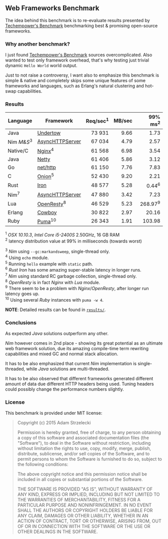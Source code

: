 Web Frameworks Benchmark
------------------------
[techempower]: https://www.techempower.com/benchmarks/

The idea behind this benchmark is to re-evaluate results presented by
[Techempower's Benchmark][techempower] benchmarking best & promising
open-source frameworks.


### Why another benchmark?

I just found [Techempower's Benchmark][techempower] sources overcomplicated.
Also wanted to test only framework overhead, that's why testing just trivial
dynamic `Hello World` world output.

Just to not raise a controversy, I want also to emphasize this benchmark is
simple & native and completely skips some unique features of some frameworks
and languages, such as Erlang's natural clustering and hot-swap capabilities.


### Results

[undertow]: http://undertow.io
[netty]: http://netty.io
[go]: http://golang.org/pkg/net/http/
[onion]: https://github.com/davidmoreno/onion
[cowboy]: http://ninenines.eu/docs/en/cowboy/1.0/guide/getting_started/
[nim]: http://nim-lang.org
[puma]: http://puma.io
[echo]: http://wiki.nginx.org/HttpEchoModule
[resty]: http://openresty.org
[iron]: http://ironframework.io

|  Language    |        Framework        | Req/sec<sup>1</sup> |MB/sec| 99% ms<sup>2</sup>|
| ------------ | ---------------------------------- | --------:| ----:| ------:|
| Java         | [Undertow][undertow]               |  73 931  | 9.66 |   1.73 |
| Nim *M&S*<sup>3</sup> | [AsyncHTTPServer][nim]    |  67 034  | 4.79 |   2.57 |
| Native/C     | [Nginx][echo]<sup>4</sup>          |  61 568  | 6.98 |   3.54 |
| Java         | [Netty][netty]                     |  61 406  | 5.86 |   3.12 |
| Go           | [net/http][go]                     |  61 150  | 7.76 |   7.83 |
| C            | [Onion][onion]<sup>5</sup>         |  52 430  | 9.20 |   2.21 |
| Rust         | [Iron][iron]                       |  48 577  | 5.28 |   0.44<sup>6</sup> |
| Nim<sup>7</sup> | [AsyncHTTPServer][nim]          |  47 880  | 3.42 |   7.23 |
| Lua          | [OpenResty][resty]<sup>8</sup>     |  46 529  | 5.23 | 268.97<sup>9</sup> |
| Erlang       | [Cowboy][cowboy]                   |  30 822  | 2.97 |  20.16 |
| Ruby         | [Puma][puma]<sup>10</sup>          |  26 343  | 1.91 | 103.98 |

<sup>1</sup> *OSX 10.10.3*, *Intel Core i5-2400S* 2.50GHz, 16 GB RAM  
<sup>2</sup> latency distribution value at 99% in milliseconds (towards worst)

<sup>3</sup> *Nim* using `--gc:markandsweep`, single-thread only.  
<sup>4</sup> Using `echo` module.  
<sup>5</sup> Running `hello` example with `static` path.  
<sup>6</sup> *Rust* *Iron* has some amazing super-stable latency
             in longer runs.  
<sup>7</sup> *Nim* using standard RC garbage collection, single-thread only.  
<sup>8</sup> *OpenResty* is in fact *Nginx* with *Lua* module.  
<sup>9</sup> There seem to be a problem with *Nginx*/*OpenResty*, after longer
             run latency goes up.  
<sup>10</sup> Using several *Ruby* instances with `puma -w 4`.  

**NOTE**: Detailed results can be found in [`results/`](results).

### Conclusions

As expected *Java* solutions outperform any other.

*Nim* however comes in 2nd place - showing its great potential as an ultimate
web framework solution, due its amazing compile-time term rewriting
capabilities and mixed GC and normal stack allocation.

It has to be also emphasized that current *Nim* implementation is
single-threaded, while *Java* solutions are multi-threaded.

It has to be also observed that different frameworks generated different amount
of data due different HTTP headers being used. Tuning headers could possibly
change the performance numbers slightly.

### License

This benchmark is provided under MIT license:

> Copyright (c) 2015 Adam Strzelecki
>
> Permission is hereby granted, free of charge, to any person obtaining
> a copy of this software and associated documentation files (the
> "Software"), to deal in the Software without restriction, including
> without limitation the rights to use, copy, modify, merge, publish,
> distribute, sublicense, and/or sell copies of the Software, and to
> permit persons to whom the Software is furnished to do so, subject to
> the following conditions:
> 
> The above copyright notice and this permission notice shall be
> included in all copies or substantial portions of the Software.
> 
> THE SOFTWARE IS PROVIDED "AS IS", WITHOUT WARRANTY OF ANY KIND,
> EXPRESS OR IMPLIED, INCLUDING BUT NOT LIMITED TO THE WARRANTIES OF
> MERCHANTABILITY, FITNESS FOR A PARTICULAR PURPOSE AND
> NONINFRINGEMENT. IN NO EVENT SHALL THE AUTHORS OR COPYRIGHT HOLDERS BE
> LIABLE FOR ANY CLAIM, DAMAGES OR OTHER LIABILITY, WHETHER IN AN ACTION
> OF CONTRACT, TORT OR OTHERWISE, ARISING FROM, OUT OF OR IN CONNECTION
> WITH THE SOFTWARE OR THE USE OR OTHER DEALINGS IN THE SOFTWARE.
